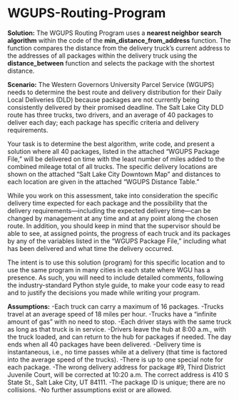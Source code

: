 # WGUPS-Routing-Program

**Solution:** The WGUPS Routing Program uses a **nearest neighbor search algorithm** within the code of the **min_distance_from_address** function. The function compares the distance from the delivery truck’s current address to the addresses of all packages within the delivery truck using the **distance_between** function and selects the package with the shortest distance.

**Scenario:** The Western Governors University Parcel Service (WGUPS) needs to determine the best route and delivery distribution for their Daily Local Deliveries (DLD) because packages are not currently being consistently delivered by their promised deadline. The Salt Lake City DLD route has three trucks, two drivers, and an average of 40 packages to deliver each day; each package has specific criteria and delivery requirements.

Your task is to determine the best algorithm, write code, and present a solution where all 40 packages, listed in the attached “WGUPS Package File,” will be delivered on time with the least number of miles added to the combined mileage total of all trucks. The specific delivery locations are shown on the attached “Salt Lake City Downtown Map” and distances to each location are given in the attached “WGUPS Distance Table.”

While you work on this assessment, take into consideration the specific delivery time expected for each package and the possibility that the delivery requirements—including the expected delivery time—can be changed by management at any time and at any point along the chosen route. In addition, you should keep in mind that the supervisor should be able to see, at assigned points, the progress of each truck and its packages by any of the variables listed in the “WGUPS Package File,” including what has been delivered and what time the delivery occurred.

The intent is to use this solution (program) for this specific location and to use the same program in many cities in each state where WGU has a presence. As such, you will need to include detailed comments, following the industry-standard Python style guide, to make your code easy to read and to justify the decisions you made while writing your program.

**Assumptions:**
-Each truck can carry a maximum of 16 packages.
-Trucks travel at an average speed of 18 miles per hour.
-Trucks have a “infinite amount of gas” with no need to stop.
-Each driver stays with the same truck as long as that truck is in service.
-Drivers leave the hub at 8:00 a.m., with the truck loaded, and can return to the hub for packages if needed. The day ends when all 40 packages have been delivered.
-Delivery time is instantaneous, i.e., no time passes while at a delivery (that time is factored into the average speed of the trucks).
-There is up to one special note for each package.
-The wrong delivery address for package #9, Third District Juvenile Court, will be corrected at 10:20 a.m. The correct address is 410 S State St., Salt Lake City, UT 84111.
-The package ID is unique; there are no collisions.
-No further assumptions exist or are allowed.
